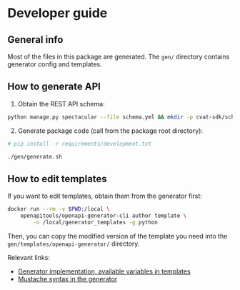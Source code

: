 # Developer guide

## General info

Most of the files in this package are generated. The `gen/` directory
contains generator config and templates.

## How to generate API

1. Obtain the REST API schema:
```bash
python manage.py spectacular --file schema.yml && mkdir -p cvat-sdk/schema/ && mv schema.yml cvat-sdk/schema/
```

2. Generate package code (call from the package root directory):
```bash
# pip install -r requirements/development.txt

./gen/generate.sh
```

## How to edit templates

If you want to edit templates, obtain them from the generator first:

```bash
docker run --rm -v $PWD:/local \
    openapitools/openapi-generator-cli author template \
        -o /local/generator_templates -g python
```

Then, you can copy the modified version of the template you need into
the `gen/templates/openapi-generator/` directory.

Relevant links:
- [Generator implementation, available variables in templates](https://github.com/OpenAPITools/openapi-generator/tree/master/modules/openapi-generator/src/main/java/org/openapitools/codegen)
- [Mustache syntax in the generator](https://github.com/OpenAPITools/openapi-generator/wiki/Mustache-Template-Variables)
